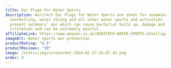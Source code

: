```yaml
---
title: Ear Plugs For Water Sports
description: Auritech Ear Plugs for Water Sports are ideal for swimming,
  snorkelling, water skiing and all other water sports and activities. They help
  prevent swimmers’ ear which can cause bacterial build up, damage and
  irritation and can be extremely painful.
affiliateLink: https://www.amazon.co.uk/AURITECH-WATER-SPORTS-Intelligent-Protection/dp/B00DEDN4JE?maas=maas_adg_2951E3FE21FBABB77C7C16D98779E444_afap_abs&ref_=aa_maas&tag=maas
imageAlt: Water sports ear protection
productRating: "4.5"
productReviews: "30"
image: /static/img/screenshot-2024-02-27-16.07.42.png
order: 8
---
```

